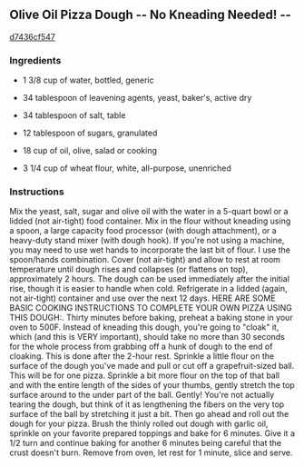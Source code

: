 ## Olive Oil Pizza Dough -- No Kneading Needed! --

[d7436cf547](http://www.food.com/recipe/olive-oil-pizza-dough-no-kneading-needed-349696)

### Ingredients

 - 1 3/8 cup of water, bottled, generic

 - 34 tablespoon of leavening agents, yeast, baker's, active dry

 - 34 tablespoon of salt, table

 - 12 tablespoon of sugars, granulated

 - 18 cup of oil, olive, salad or cooking

 - 3 1/4 cup of wheat flour, white, all-purpose, unenriched

### Instructions

Mix the yeast, salt, sugar and olive oil with the water in a 5-quart bowl or a lidded (not air-tight) food container. Mix in the flour without kneading using a spoon, a large capacity food processor (with dough attachment), or a heavy-duty stand mixer (with dough hook). If you're not using a machine, you may need to use wet hands to incorporate the last bit of flour. I use the spoon/hands combination. Cover (not air-tight) and allow to rest at room temperature until dough rises and collapses (or flattens on top), approximately 2 hours. The dough can be used immediately after the initial rise, though it is easier to handle when cold. Refrigerate in a lidded (again, not air-tight) container and use over the next 12 days. HERE ARE SOME BASIC COOKING INSTRUCTIONS TO COMPLETE YOUR OWN PIZZA USING THIS DOUGH:. Thirty minutes before baking, preheat a baking stone in your oven to 500F. Instead of kneading this dough, you're going to "cloak" it, which (and this is VERY important), should take no more than 30 seconds for the whole process from grabbing off a hunk of dough to the end of cloaking. This is done after the 2-hour rest. Sprinkle a little flour on the surface of the dough you've made and pull or cut off a grapefruit-sized ball. This will be for one pizza. Sprinkle a bit more flour on the top of that ball and with the entire length of the sides of your thumbs, gently stretch the top surface around to the under part of the ball. Gently! You're not actually tearing the dough, but think of it as lengthening the fibers on the very top surface of the ball by stretching it just a bit. Then go ahead and roll out the dough for your pizza. Brush the thinly rolled out dough with garlic oil, sprinkle on your favorite prepared toppings and bake for 6 minutes. Give it a 1/2 turn and continue baking for another 6 minutes being careful that the crust doesn't burn. Remove from oven, let rest for 1 minute, slice and serve.